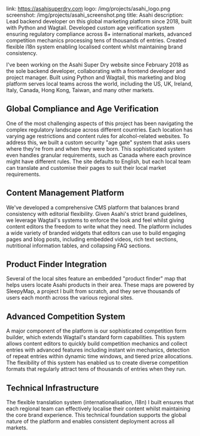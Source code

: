 link: https://asahisuperdry.com
logo: /img/projects/asahi_logo.png
screenshot: /img/projects/asahi_screenshot.png
title: Asahi
description: Lead backend developer on this global marketing platform since 2018, built with Python and Wagtail. Developed custom age verification system ensuring regulatory compliance across 8+ international markets, advanced competition mechanics processing tens of thousands of entries. Created flexible i18n system enabling localised content whilst maintaining brand consistency.

I've been working on the Asahi Super Dry website since February 2018 as the sole backend developer, collaborating with a frontend developer and project manager. Built using Python and Wagtail, this marketing and blog platform serves local teams across the world, including the US, UK, Ireland, Italy, Canada, Hong Kong, Taiwan, and many other markets.

## Global Compliance and Age Verification

One of the most challenging aspects of this project has been navigating the complex regulatory landscape across different countries. Each location has varying age restrictions and content rules for alcohol-related websites. To address this, we built a custom security "age gate" system that asks users where they're from and when they were born. This sophisticated system even handles granular requirements, such as Canada where each province might have different rules. The site defaults to English, but each local team can translate and customise their pages to suit their local market requirements.

## Content Management Platform

We've developed a comprehensive CMS platform that balances brand consistency with editorial flexibility. Given Asahi's strict brand guidelines, we leverage Wagtail's systems to enforce the look and feel whilst giving content editors the freedom to write what they need. The platform includes a wide variety of branded widgets that editors can use to build engaging pages and blog posts, including embedded videos, rich text sections, nutritional information tables, and collapsing FAQ sections.

## Product Finder Integration

Several of the local sites feature an embedded "product finder" map that helps users locate Asahi products in their area. These maps are powered by SleepyMap, a project I built from scratch, and they serve thousands of users each month across the various regional sites.

## Advanced Competition System

A major component of the platform is our sophisticated competition form builder, which extends Wagtail's standard form capabilities. This system allows content editors to quickly build competition mechanics and collect entries with advanced features including instant win mechanics, detection of repeat entries within dynamic time windows, and tiered prize allocations. The flexibility of this system has enabled us to create diverse competition formats that regularly attract tens of thousands of entries when they run.

## Technical Infrastructure

The flexible translation system (internationalisation, i18n) I built ensures that each regional team can effectively localise their content whilst maintaining the core brand experience. This technical foundation supports the global nature of the platform and enables consistent deployment across all markets.
